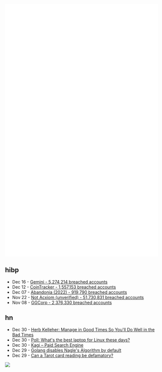 ![Metrics](https://raw.githubusercontent.com/phixion/phixion/master/metrics.svg)

## hibp

<!--
for https://github.com/phixion/phixion/blob/main/.github/workflows/feeds.yml
-->
<!--START_SECTION:haveibeenpwnd-->
- Dec 16 - [Gemini - 5,274,214 breached accounts](https://haveibeenpwned.com/PwnedWebsites#Gemini)
- Dec 12 - [CoinTracker - 1,557,153 breached accounts](https://haveibeenpwned.com/PwnedWebsites#CoinTracker)
- Dec 07 - [Abandonia (2022) - 919,790 breached accounts](https://haveibeenpwned.com/PwnedWebsites#Abandonia2022)
- Nov 22 - [Not Acxiom (unverified) - 51,730,831 breached accounts](https://haveibeenpwned.com/PwnedWebsites#NotAcxiom)
- Nov 08 - [GGCorp - 2,376,330 breached accounts](https://haveibeenpwned.com/PwnedWebsites#GGCorp)
<!--END_SECTION:haveibeenpwnd-->

## hn

<!--
for https://github.com/phixion/phixion/blob/main/.github/workflows/feeds.yml
-->
<!--START_SECTION:hn-->
- Dec 30 - [Herb Kelleher: Manage in Good Times So You'll Do Well in the Bad Times](https://www.gsb.stanford.edu/insights/herb-kelleher-manage-good-times-so-youll-do-well-bad-times)
- Dec 30 - [Poll: What's the best laptop for Linux these days?](https://news.ycombinator.com/item?id=34180508)
- Dec 30 - [Kagi – Paid Search Engine](https://kagi.com:443/)
- Dec 29 - [Golang disables Nagle's Algorithm by default](https://withinboredom.info/blog/2022/12/29/golang-is-evil-on-shitty-networks/)
- Dec 29 - [Can a Tarot card reading be defamatory?](https://popehat.substack.com/p/can-a-tarot-card-reading-be-defamatory)
<!--END_SECTION:hn-->

<!--
for https://yhype.me
-->
![](https://hit.yhype.me/github/profile?user_id=13013670)
